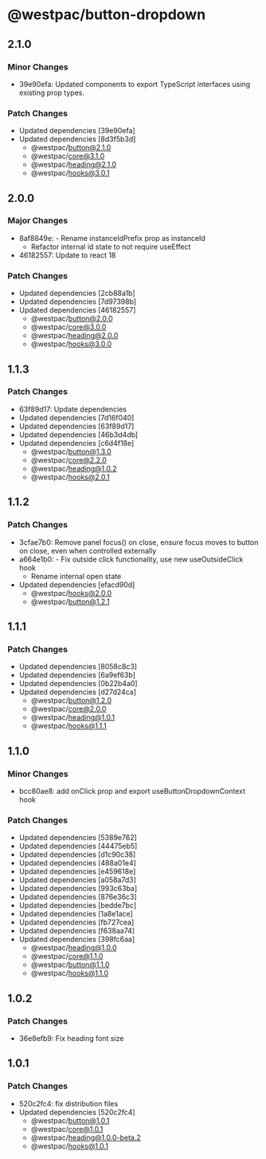 # @westpac/button-dropdown

## 2.1.0

### Minor Changes

- 39e90efa: Updated components to export TypeScript interfaces using existing prop types.

### Patch Changes

- Updated dependencies [39e90efa]
- Updated dependencies [8d3f5b3d]
  - @westpac/button@2.1.0
  - @westpac/core@3.1.0
  - @westpac/heading@2.1.0
  - @westpac/hooks@3.0.1

## 2.0.0

### Major Changes

- 8af8849e: - Rename instanceIdPrefix prop as instanceId
  - Refactor internal id state to not require useEffect
- 46182557: Update to react 18

### Patch Changes

- Updated dependencies [2cb88a1b]
- Updated dependencies [7d97398b]
- Updated dependencies [46182557]
  - @westpac/button@2.0.0
  - @westpac/core@3.0.0
  - @westpac/heading@2.0.0
  - @westpac/hooks@3.0.0

## 1.1.3

### Patch Changes

- 63f89d17: Update dependencies
- Updated dependencies [7d16f040]
- Updated dependencies [63f89d17]
- Updated dependencies [46b3d4db]
- Updated dependencies [c6d4f18e]
  - @westpac/button@1.3.0
  - @westpac/core@2.2.0
  - @westpac/heading@1.0.2
  - @westpac/hooks@2.0.1

## 1.1.2

### Patch Changes

- 3cfae7b0: Remove panel focus() on close, ensure focus moves to button on close, even when controlled externally
- a664e1b0: - Fix outside click functionality, use new useOutsideClick hook
  - Rename internal open state
- Updated dependencies [efacd90d]
  - @westpac/hooks@2.0.0
  - @westpac/button@1.2.1

## 1.1.1

### Patch Changes

- Updated dependencies [8058c8c3]
- Updated dependencies [6a9ef63b]
- Updated dependencies [0b22b4a0]
- Updated dependencies [d27d24ca]
  - @westpac/button@1.2.0
  - @westpac/core@2.0.0
  - @westpac/heading@1.0.1
  - @westpac/hooks@1.1.1

## 1.1.0

### Minor Changes

- bcc80ae8: add onClick prop and export useButtonDropdownContext hook

### Patch Changes

- Updated dependencies [5389e762]
- Updated dependencies [44475eb5]
- Updated dependencies [d1c90c38]
- Updated dependencies [488a01e4]
- Updated dependencies [e459618e]
- Updated dependencies [a058a7d3]
- Updated dependencies [993c63ba]
- Updated dependencies [876e36c3]
- Updated dependencies [bedde7bc]
- Updated dependencies [1a8e1ace]
- Updated dependencies [fb727cea]
- Updated dependencies [f638aa74]
- Updated dependencies [398fc6aa]
  - @westpac/heading@1.0.0
  - @westpac/core@1.1.0
  - @westpac/button@1.1.0
  - @westpac/hooks@1.1.0

## 1.0.2

### Patch Changes

- 36e8efb9: Fix heading font size

## 1.0.1

### Patch Changes

- 520c2fc4: fix distribution files
- Updated dependencies [520c2fc4]
  - @westpac/button@1.0.1
  - @westpac/core@1.0.1
  - @westpac/heading@1.0.0-beta.2
  - @westpac/hooks@1.0.1
